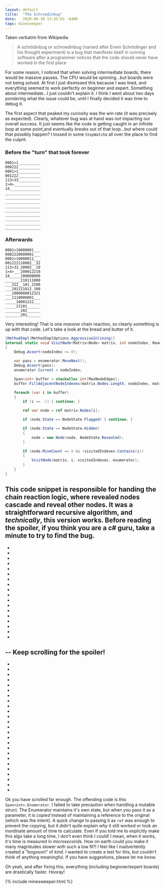 ```yaml
---
layout: default
title:  "The Schroedinbug"
date:   2020-06-30 13:35:03 -0400
tags: minesweeper
---
```


Taken verbatim from Wikipedia

> A schrödinbug or schroedinbug (named after Erwin Schrödinger and his thought experiment) is a bug that manifests itself in running software after a programmer notices that the code should never have worked in the first place

For some reason, I noticed that when solving intermediate boards, there would be massive pauses. The CPU would be spinning...but boards were not being solved. At first I just dismissed this because I was tired, and everything seemed to work perfectly on beginner and expert. Something about intermediate...I just couldn't explain it. I think I went about two days pondering what the issue could be, until I finally decided it was time to debug it. 

The first aspect that peaked my curiosity was the win rate (it was precisely as expected). Clearly, whatever bug was at hand was *not* impacting our overall success. It just seems like the code is getting caught in an infinite loop at some point,and eventually *breaks* out of that loop...but where could that possibly happen? I tossed in some `StopWatch`s all over the place to find the culprit.

### Before the "turn" that took forever
```
0001>1__________
000222__________
0001>1__________
001222__________
113>33__________
1>4>____________
24______________
________________
________________
________________
________________
________________
________________
________________
________________
________________
```

### Afterwards
```
0001>10000001___
0002220000001___
0001>10000011___
001222110002__32
113>33_20002__10
1>4>___200012210
24_____100000000
_______210111000
___312__101_2100
___201221012_100
___1000000012321
___1110000001___
_____10001222___
_____21101______
_______202______
_______201______
```

Very interesting! That is one *massive* chain reaction, so clearly something is up with that code. Let's take a look at the bread and butter of it.

```c#
[MethodImpl(MethodImplOptions.AggressiveInlining)]
internal static void VisitNode(Matrix<Node> matrix, int nodeIndex, ReadOnlySpan<int> visitedIndexes, Span<int>.Enumerator enumerator)
{
    Debug.Assert(nodeIndex >= 0);

    var pass = enumerator.MoveNext();
    Debug.Assert(pass);
    enumerator.Current = nodeIndex;

    Span<int> buffer = stackalloc int[MaxNodeEdges];
    buffer.FillAdjacentNodeIndexes(matrix.Nodes.Length, nodeIndex, matrix.ColumnCount);

    foreach (var i in buffer)
    {
        if (i == -1) { continue; }

        ref var node = ref matrix.Nodes[i];

        if (node.State == NodeState.Flagged) { continue; }

        if (node.State == NodeState.Hidden)
        {
            node = new Node(node, NodeState.Revealed);
        }

        if (node.MineCount == 0 && !visitedIndexes.Contains(i))
        {
            VisitNode(matrix, i, visitedIndexes, enumerator);
        }
    }
}
```

This code snippet is responsible for handing the chain reaction logic, where revealed nodes cascade and reveal other nodes. It was a straightforward recursive algorithm, and *technically*, this version works. Before reading the spoiler, if you think you are a c# guru, take a minute to try to find the bug.
-
-
-
-
-
-
-
-
-
-
-
-
-
-
-
-
-
-
-
-- Keep scrolling for the spoiler!
-
-
-
-
-
-
-
-
-
-
-
-
-
-
-
-
-
-
-
-
-
-
-
-
-
-

Ok you have scrolled far enough. The offending code is this `Span<int>.Enumerator`. I failed to take precaution when handling a mutable struct. The Enumerator maintains it's own state, but when you pass it as a parameter, it is *copied* instead of maintaining a reference to the original (which was the intent). A quick change to passing it as `ref` was enough to prevent the copying, but it didn't quite explain *why* it still worked or took an inordinate amount of time to calculate. Even if you told me to explicitly make this algo take a long time, I don't even think I could! I mean, when it works, it's time is measured in *microseconds*. How on earth could you make it many magnitudes slower with such a low N?! I feel like I inadvertently created a "bogosort" of kind. I wanted to create a test for this, but couldn't think of anything meaningful. If you have suggestions, please let me know.

Oh yeah, and after fixing this, everything (including beginner/expert boards) are drastically faster. Hooray!

{% include minesweeper.html %}




































